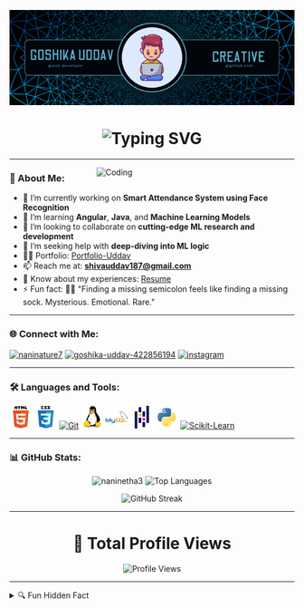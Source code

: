 <p align="center">
  <img src="https://raw.githubusercontent.com/Naninetha3/Naninetha3/refs/heads/main/goshika%20uddav.png" alt="Coding" border-radius=20px/>
</p>

<h1 align="center">
  <img src="https://readme-typing-svg.herokuapp.com?font=Fira+Code&size=30&pause=1000&color=003092&center=true&vCenter=true&width=495&lines=Hi+%F0%9F%91%8B%2C+I'm+Goshika+Uddav;A+Passionate+Ai?ml+Developer;Machine+Learning+Explorer;Always+Learning+New+Things" alt="Typing SVG" />
</h1>

---

<img align="right" alt="Coding" width="350" src="https://raw.githubusercontent.com/Naninetha3/Naninetha3/refs/heads/main/chinnu.png" />

### 🚀 About Me:

- 🔭 I’m currently working on **Smart Attendance System using Face Recognition**
- 🌱 I’m learning **Angular**, **Java**, and **Machine Learning Models**
- 👯 I’m looking to collaborate on **cutting-edge ML research and development**
- 🤝 I’m seeking help with **deep-diving into ML logic**
- 👨‍💻 Portfolio: [Portfolio-Uddav](https://uddavgoshika.github.io/Portfolio-Uddav/)
- 📫 Reach me at: **shivauddav187@gmail.com**
- 📄 Know about my experiences: [Resume](https://naninetha3.github.io/Portfolio-Uddav/Uddav_Resume.pdf)
- ⚡ Fun fact: 🕵️‍♂️ "Finding a missing semicolon feels like finding a missing sock. Mysterious. Emotional. Rare."

---

### 🌐 Connect with Me:

<p align="left">
<a href="https://x.com/naninature7" target="blank"><img align="center" src="https://raw.githubusercontent.com/rahuldkjain/github-profile-readme-generator/master/src/images/icons/Social/twitter.svg" alt="naninature7" height="30" width="40" /></a>
<a href="https://linkedin.com/in/goshika-uddav-422856194" target="blank"><img align="center" src="https://raw.githubusercontent.com/rahuldkjain/github-profile-readme-generator/master/src/images/icons/Social/linked-in-alt.svg" alt="goshika-uddav-422856194" height="30" width="40" /></a>
<a href="https://instagram.com/" target="blank"><img align="center" src="https://github.com/rahuldkjain/github-profile-readme-generator/blob/master/src/images/icons/Social/instagram.svg" alt="instagram" height="30" width="40" /></a>
</p>

---

### 🛠️ Languages and Tools:

<p align="left">
  <a href="https://www.w3.org/html/" target="_blank"><img src="https://raw.githubusercontent.com/devicons/devicon/master/icons/html5/html5-original-wordmark.svg" alt="HTML5" width="40" height="40"/></a>
  <a href="https://www.w3schools.com/css/" target="_blank"><img src="https://raw.githubusercontent.com/devicons/devicon/master/icons/css3/css3-original-wordmark.svg" alt="CSS3" width="40" height="40"/></a>
  <a href="https://git-scm.com/" target="_blank"><img src="https://www.vectorlogo.zone/logos/git-scm/git-scm-icon.svg" alt="Git" width="40" height="40"/></a>
  <a href="https://www.linux.org/" target="_blank"><img src="https://raw.githubusercontent.com/devicons/devicon/master/icons/linux/linux-original.svg" alt="Linux" width="40" height="40"/></a>
  <a href="https://www.mysql.com/" target="_blank"><img src="https://raw.githubusercontent.com/devicons/devicon/master/icons/mysql/mysql-original-wordmark.svg" alt="MySQL" width="40" height="40"/></a>
  <a href="https://pandas.pydata.org/" target="_blank"><img src="https://raw.githubusercontent.com/devicons/devicon/2ae2a900d2f041da66e950e4d48052658d850630/icons/pandas/pandas-original.svg" alt="Pandas" width="40" height="40"/></a>
  <a href="https://www.python.org" target="_blank"><img src="https://raw.githubusercontent.com/devicons/devicon/master/icons/python/python-original.svg" alt="Python" width="40" height="40"/></a>
  <a href="https://scikit-learn.org/" target="_blank"><img src="https://upload.wikimedia.org/wikipedia/commons/0/05/Scikit_learn_logo_small.svg" alt="Scikit-Learn" width="40" height="40"/></a>
</p>

---

### 📊 GitHub Stats:

<p align="center">
  <img src="https://github-readme-stats.vercel.app/api?username=uddavgoshika&show_icons=true&locale=en&theme=radical" alt="naninetha3" height="190" />
  <img src="https://github-readme-stats.vercel.app/api/top-langs?username=uddavgoshika&show_icons=true&locale=en&layout=compact&theme=radical" alt="Top Languages" height="190"/>
</p>

<p align="center">
  <img src="https://github-readme-streak-stats.herokuapp.com/?user=uddavgoshika&theme=radical" alt="GitHub Streak" height="150"/>
</p>

---
<h1 align="center">
  👀 Total Profile Views
</h1>

<p align="center">
  <img src="https://komarev.com/ghpvc/?username=UddavGoshika&label=Total+Visitors&color=brightgreen&style=for-the-badge" alt="Profile Views" />
</p>


---
<details>
  <summary>🔍 Fun Hidden Fact</summary>
  <br>
  ✨ I love solving real-world problems with code, and sometimes, I dream about building AI that can code itself!
</details>
